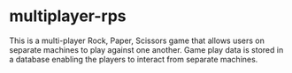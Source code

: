 # multiplayer-rps
This is a multi-player Rock, Paper, Scissors game that allows users on separate machines to play against one another. Game play data is stored in a database enabling the players to interact from separate machines.
